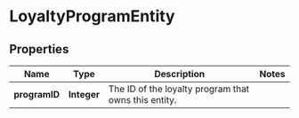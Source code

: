 

# LoyaltyProgramEntity

## Properties

Name | Type | Description | Notes
------------ | ------------- | ------------- | -------------
**programID** | **Integer** | The ID of the loyalty program that owns this entity. | 



